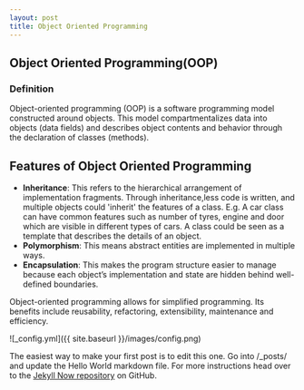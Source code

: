 ```yaml
---
layout: post
title: Object Oriented Programming
---
```

<h2>Object Oriented Programming(OOP)</h2>
<h3>Definition</h3>

<p>Object-oriented programming (OOP) is a software programming model constructed around objects. This model compartmentalizes data into objects (data fields) and describes object contents and behavior through the declaration of classes (methods).</p>

<p><h2>Features of Object Oriented Programming</h2>
		<ul>
			<li><strong>Inheritance</strong>: This refers to the hierarchical arrangement of implementation fragments. Through inheritance,less code is written, and multiple objects could 'inherit' the features of a class. E.g. A car class can have common features such as number of tyres, engine and door which are visible in different types of cars. A class could be seen as a template that describes the details of an object. </li>
			<li><strong>Polymorphism</strong>: This means abstract entities are implemented in multiple ways.</li>
			<li><strong>Encapsulation</strong>: This makes the program structure easier to manage because each object’s implementation and state are hidden behind well-defined boundaries. </li>
		</ul>
	</p>
<p>Object-oriented programming allows for simplified programming. Its benefits include reusability, refactoring, extensibility, maintenance and efficiency.</p>

![_config.yml]({{ site.baseurl }}/images/config.png)

The easiest way to make your first post is to edit this one. Go into /_posts/ and update the Hello World markdown file. For more instructions head over to the [Jekyll Now repository](https://github.com/barryclark/jekyll-now) on GitHub.